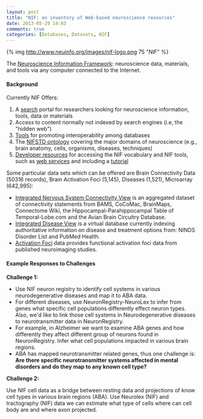 ```yaml
---
layout: post
title: "NIF: an inventory of Web-based neuroscience resources"
date: 2013-05-29 14:03
comments: true
categories: [Databases, Datasets, NIF]
---
```


{% img http://www.neuinfo.org/images/nif-logo.png 75 "NIF" %}

The [Neuroscience Information Framework][nif]: neuroscience data, materials, and tools  via any computer connected to the Internet.

[nif]: http://www.neuinfo.org

<!-- more -->

#### Background

Currently NIF Offers:

1. A [search][search] portal for researchers looking for neuroscience information, tools, data or materials
2. Access to content normally not indexed by search engines (i.e, the "hidden web")
3. [Tools][tools] for promoting interoperability among databases
4. The [NIFSTD ontology][ontology] covering the major domains of neuroscience (e.g., brain anatomy, cells, organisms, diseases, techniques)
5. [Developer resources][resources] for accessing the NIF vocabulary and NIF tools, such as [web services][services] and including a [tutorial][tutorial]


[search]: http://www.neuinfo.org/nif/nifgwt.html
[tools]: http://neuinfo.org/nif_components/disco/interoperation.shtm
[ontology]: http://www.neuinfo.org/vocabularies/index.shtm
[resources]: http://www.neuinfo.org/developers/index.shtm
[services]: http://neuinfo.org/developers/nif_web_services.shtm
[tutorial]: http://neuinfo.org/tutorials/developers_tool/federated_data.shtm

Some particular data sets which can be offered are Brain Connectivity Data (50316 records), Brain Activation Foci (5,145), Diseases (1,521), Microarray (642,995):

- [Integrated Nervous System Connectivity View][nervous] is an aggregated dataset of connectivity statements from BAMS, CoCoMac, BrainMaps, Connectome Wiki, the Hippocampal-Parahippocampal Table of Temporal-Lobe.com and the Avian Brain Circuitry Database.
- [Integrated Disease View][disease] is a virtual database currently indexing authoritative information on disease and treatment options from: NINDS Disorder List and PubMed Health. 
- [Activation Foci][foci] data provides functional activation foci data from published neuroimaging studies.

[nervous]: https://www.neuinfo.org/mynif/search.php?q=connectivity&first=true&cf=Connectivity
[disease]: https://www.neuinfo.org/mynif/search.php?q=connectivity&first=true&cf=Disease&t=indexable&nif=nlx_86401-1
[foci]: https://www.neuinfo.org/mynif/search.php?q=connectivity&first=true&cf=Brain%20Activation%20Foci

#### Example Responses to Challenges

__Challenge 1:__

- Use NIF neuron registry to identify cell systems in various neurodegenerative diseases and map it to ABA data.
- For different diseases, use NeuronRegistry-NeuroLex to infer from genes what specific cell populations differently effect neuron types. Also, we'd like to link those cell systems in Neurodegenerative diseases to neurotransmitter data in NeuronRegistry.
- For example, in Alzheimer we want to examine ABA genes and how differently they affect different group of neurons found in NeuronRegistry. Infer what cell populations impacted in various brain regions.
- ABA has mapped neurotransmitter related genes, thus one challenge is: __Are there specific neurotransmitter systems affected in mental disorders and do they map to any known cell type?__

__Challenge 2:__

Use NIF cell data as a bridge between resting data and projections of know cell types in various brain regions (ABA). Use Neurolex (NIF) and tractography (NIF) data we can estimate what type of cells where can cell body are and where axon projected.

